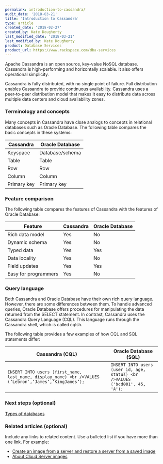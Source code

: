 ```yaml
---
permalink: introduction-to-cassandra/
audit_date: '2018-03-21'
title: 'Introduction to Cassandra'
type: article
created_date: '2018-02-27'
created_by: Kate Dougherty
last_modified_date: '2018-03-21'
last_modified_by: Kate Dougherty
product: Database Services
product_url: https://www.rackspace.com/dba-services
---
```


Apache Cassandra is an open source, key-value NoSQL database. Cassandra is high-performing and horizontally scalable. It also offers operational simplicity.

Cassandra is fully distributed, with no single point of failure. Full distribution enables Cassandra to provide continuous availability. Cassandra uses a peer-to-peer distribution model that makes it easy to distribute data across multiple data centers and cloud availability zones.

### Terminology and concepts

Many concepts in Cassandra have close analogs to concepts in relational databases such as Oracle Database. The following table compares the basic concepts in these systems:

| Cassandra   | Oracle Database |
| ----------- | --------------- |
| Keyspace    | Database/schema |
| Table       | Table           |
| Row         | Row             |
| Column      | Column          |
| Primary key | Primary key     |

### Feature comparison

The following table compares the features of Cassandra with the features of Oracle Database:

| Feature              | Cassandra | Oracle Database |
| -------------------- | --------- | --------------- |
| Rich data model      | Yes       | No              |
| Dynamic schema       | Yes       | No              |
| Typed data           | Yes       | Yes             |
| Data locality        | Yes       | No              |
| Field updates        | Yes       | Yes             |
| Easy for programmers | Yes       | No              |

### Query language

Both Cassandra and Oracle Database have their own rich query language. However, there are some differences between them. To handle advanced queries, Oracle Database offers procedures for manipulating the data returned from the SELECT statement. In contrast, Cassandra uses the Cassandra Query Language (CQL). This language runs through the Cassandra shell, which is called cqlsh.

The following table provides a few examples of how CQL and SQL statements differ:

| Cassandra (CQL) | Oracle Database (SQL) |
| --- | --- |
| `INSERT INTO users (first_name, last_name, display_name) <br />VALUES (‘Lebron’,‘James’,‘KingJames’);` | `INSERT INTO users (user_id, age, status) <br />VALUES ('bcd001', 45, 'A');` |

### Next steps (optional)

[Types of databases](#)

### Related articles (optional)

Include any links to related content. Use a bulleted list if you have more than one link. For example:

- [Create an image from a server and restore a server from a saved image](/how-to/create-an-image-from-a-server-and-restore-a-server-from-a-saved-image)
- [About Cloud Server images](/how-to/about-cloud-server-images)
